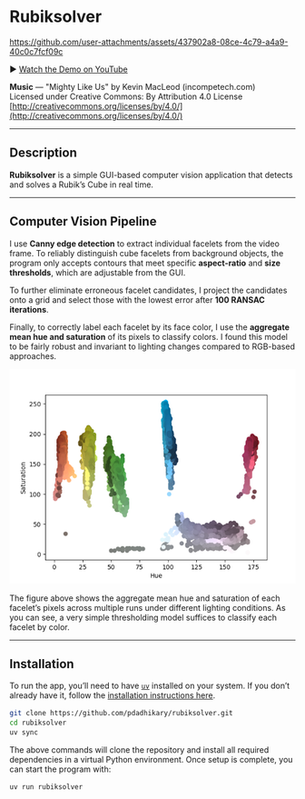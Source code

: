 # Rubiksolver


https://github.com/user-attachments/assets/437902a8-08ce-4c79-a4a9-40c0c7fcf09c


▶️ [Watch the Demo on YouTube](https://www.youtube.com/watch?v=abj7ubu9g8o)

**Music** — "Mighty Like Us" by Kevin MacLeod (incompetech.com)\
Licensed under Creative Commons: By Attribution 4.0 License\
[http://creativecommons.org/licenses/by/4.0/](http://creativecommons.org/licenses/by/4.0/)

______________________________________________________________________

## Description

**Rubiksolver** is a simple GUI-based computer vision application that detects
and solves a Rubik’s Cube in real time.

______________________________________________________________________

## Computer Vision Pipeline

I use **Canny edge detection** to extract individual facelets from the video frame.
To reliably distinguish cube facelets from background objects, the program only
accepts contours that meet specific **aspect-ratio** and **size thresholds**,
which are adjustable from the GUI.

To further eliminate erroneous facelet candidates, I project the candidates onto
a grid and select those with the lowest error after **100 RANSAC iterations**.

Finally, to correctly label each facelet by its face color, I use the **aggregate
mean hue and saturation** of its pixels to classify colors. I found this model
to be fairly robust and invariant to lighting changes compared to RGB-based approaches.

![Color Calibration Image](./images/calibration.png)

The figure above shows the aggregate mean hue and saturation of each facelet’s
pixels across multiple runs under different lighting conditions.
As you can see, a very simple thresholding model suffices to classify each
facelet by color.

______________________________________________________________________

## Installation

To run the app, you’ll need to have [`uv`](https://docs.astral.sh/uv/)
installed on your system.
If you don’t already have it, follow the
[installation instructions here](https://docs.astral.sh/uv/getting-started/installation/).

```bash
git clone https://github.com/pdadhikary/rubiksolver.git
cd rubiksolver
uv sync
```

The above commands will clone the repository and install all required
dependencies in a virtual Python environment.
Once setup is complete, you can start the program with:

```bash
uv run rubiksolver
```
